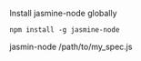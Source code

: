 Install jasmine-node globally

```npm install -g jasmine-node```

jasmin-node /path/to/my_spec.js


